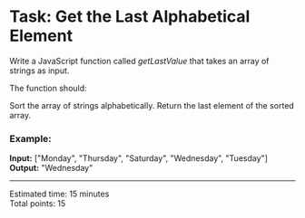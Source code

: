 # Task: Get the Last Alphabetical Element

Write a JavaScript function called _getLastValue_ that takes an array of strings as input.

The function should:

Sort the array of strings alphabetically.
Return the last element of the sorted array.

### Example:

**Input:** ["Monday", "Thursday", "Saturday", "Wednesday", "Tuesday"]<br>
**Output:** "Wednesday"<br>

---

Estimated time: 15 minutes <br>
Total points: 15

